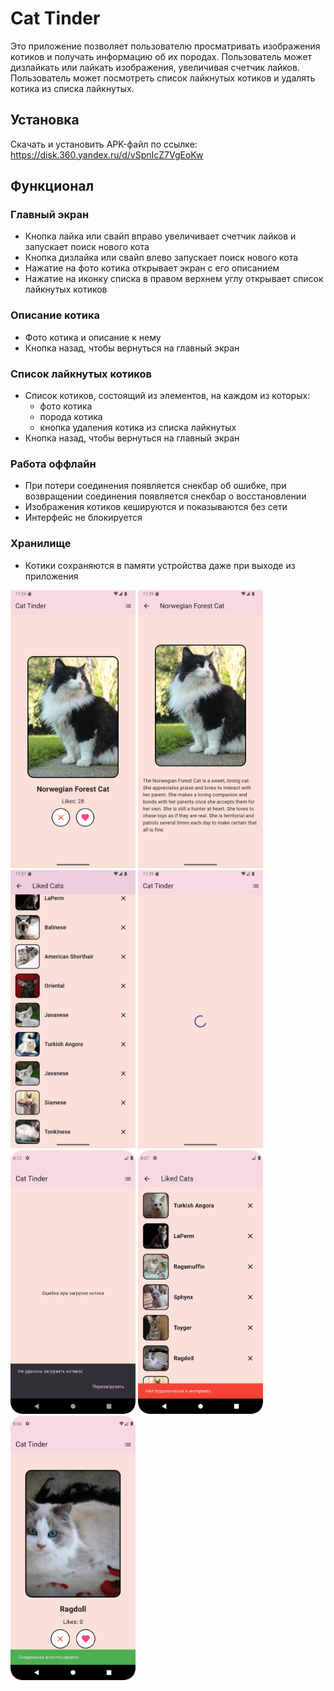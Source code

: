 # Cat Tinder

Это приложение позволяет пользователю просматривать
изображения котиков и получать информацию об их породах. 
Пользователь может дизлайкать или лайкать изображения, увеличивая счетчик лайков.
Пользователь может посмотреть список лайкнутых котиков и удалять котика из списка лайкнутых.

## Установка

Скачать и установить APK-файл по ссылке: https://disk.360.yandex.ru/d/vSpnIcZ7VgEoKw

## Функционал

### Главный экран
- Кнопка лайка или свайп вправо увеличивает счетчик лайков и запускает поиск нового кота
- Кнопка дизлайка или свайп влево запускает поиск нового кота
- Нажатие на фото котика открывает экран с его описанием
- Нажатие на иконку списка в правом верхнем углу открывает список лайкнутых котиков

### Описание котика
- Фото котика и описание к нему
- Кнопка назад, чтобы вернуться на главный экран

### Список лайкнутых котиков
- Список котиков, состоящий из элементов, на каждом из которых:
  - фото котика
  - порода котика
  - кнопка удаления котика из списка лайкнутых
- Кнопка назад, чтобы вернуться на главный экран

### Работа оффлайн
- При потери соединения появляется снекбар об ошибке, при возвращении соединения появляется снекбар о восстановлении
- Изображения котиков кешируются и показываются без сети
- Интерфейс не блокируется

### Хранилище
- Котики сохраняются в памяти устройства даже при выходе из приложения

<img src="assets/main_screen.png" alt="Main" width="200" title="Главный экран"/>
<img src="assets/description.png" alt="Description" width="200" title="Описание"/>
<img src="assets/liked_cats.png" alt="Description" width="200" title="Список лайкнутых котиков"/>
<img src="assets/loading.png" alt="Loading" width="200" title="Загрузка"/>
<img src="assets/cant_download.png" alt="Error" width="200" title="Не удалось загрузить"/>
<img src="assets/no_internet.png" alt="Error" width="200" title="Потеряно соединение"/>
<img src="assets/has_internet.png" alt="Error" width="200" title="Соединение восстановлено"/>
